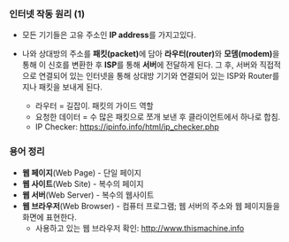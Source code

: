 ### 인터넷 작동 원리 (1)

- 모든 기기들은 고유 주소인 **IP address**를 가지고있다. 

- 나와 상대방의 주소를 <b>패킷(packet)</b>에 담아 <b>라우터(router)</b>와 <b>모뎀(modem)</b>을 통해 이 신호를 변환한 후 <b>ISP</b>를 통해 <b>서버</b>에 전달하게 된다. 그 후, 서버와 직접적으로 연결되어 있는 인터넷을 통해 상대방 기기와 연결되어 있는 ISP와 Router를 지나 패킷을 보내게 된다. 
  * 라우터 = 길잡이. 패킷의 가이드 역할
  * 요청한 데이터 = 수 많은 패킷으로 쪼개 보낸 후 클라이언트에서 하나로 합침.
  * IP Checker: https://ipinfo.info/html/ip_checker.php

### 용어 정리
- <b>웹 페이지</b>(Web Page) - 단일 페이지
- <b>웹 사이트</b>(Web Site) - 복수의 페이지
- <b>웹 서버</b>(Web Server) - 복수의 웹사이트
- <b>웹 브라우저</b>(Web Browser) - 컴퓨터 프로그램; 웹 서버의 주소와 웹 페이지들을 화면에 표현한다.
  * 사용하고 있는 웹 브라우저 확인: http://www.thismachine.info
